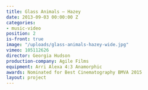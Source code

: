```yaml
---
title: Glass Animals — Hazey
date: 2013-09-03 00:00:00 Z
categories:
- music-video
position: 2
is-front: true
image: "/uploads/glass-animals-hazey-wide.jpg"
vimeo: 105112626
director: Georgia Hudson
production-company: Agile Films
equipment: Arri Alexa 4:3 Anamorphic
awards: Nominated for Best Cinematography BMVA 2015
layout: project
---
```


